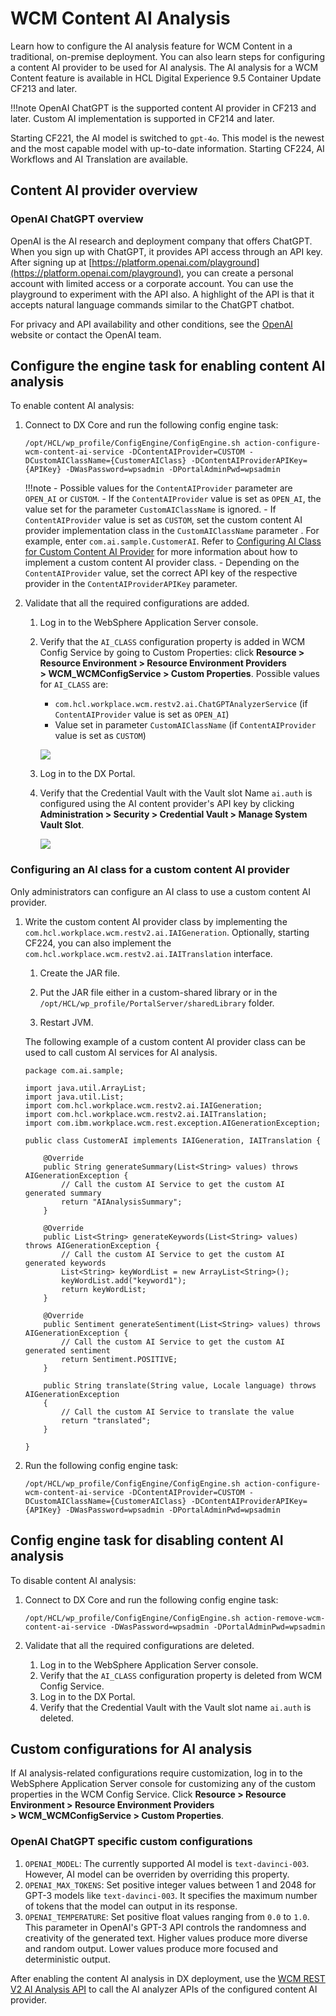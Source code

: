 # WCM Content AI Analysis

Learn how to configure the AI analysis feature for WCM Content in a traditional, on-premise deployment. You can also learn  steps for configuring a content AI provider to be used for AI analysis. The AI analysis for a WCM Content feature is available in HCL Digital Experience 9.5 Container Update CF213 and later.

!!!note
	OpenAI ChatGPT is the supported content AI provider in CF213 and later. Custom AI implementation is supported in CF214 and later.

Starting CF221, the AI model is switched to ```gpt-4o```. This model is the newest and the most capable model with up-to-date information.
Starting CF224, AI Workflows and AI Translation are available.

## Content AI provider overview

### OpenAI ChatGPT overview

OpenAI is the AI research and deployment company that offers ChatGPT. When you sign up with ChatGPT, it provides API access through an API key. After signing up at [https://platform.openai.com/playground](https://platform.openai.com/playground), you can create a personal account with limited access or a corporate account. You can use the playground to experiment with the API also. A highlight of the API is that it accepts natural language commands similar to the ChatGPT chatbot. 

For privacy and API availability and other conditions, see the [OpenAI](https://openai.com) website or contact the OpenAI team.

## Configure the engine task for enabling content AI analysis

To enable content AI analysis:

1. Connect to DX Core and run the following config engine task:

    ```/opt/HCL/wp_profile/ConfigEngine/ConfigEngine.sh action-configure-wcm-content-ai-service -DContentAIProvider=CUSTOM -DCustomAIClassName={CustomerAIClass} -DContentAIProviderAPIKey={APIKey} -DWasPassword=wpsadmin -DPortalAdminPwd=wpsadmin```

    !!!note
        - Possible values for the ```ContentAIProvider``` parameter are ```OPEN_AI``` or ```CUSTOM```.
        - If the ```ContentAIProvider``` value is set as ```OPEN_AI```, the value set for the parameter ```CustomAIClassName``` is ignored.
        - If ```ContentAIProvider``` value is set as ```CUSTOM```, set the custom content AI provider implementation class in the ```CustomAIClassName``` parameter . For example, enter ```com.ai.sample.CustomerAI```. Refer to [Configuring AI Class for Custom Content AI Provider](./wcm_ai_analysis.md#configuring-ai-class-for-custom-content-ai-provider) for more information about how to implement a custom content AI provider class.
        - Depending on the ```ContentAIProvider``` value, set the correct API key of the respective provider in the ```ContentAIProviderAPIKey``` parameter.

2. Validate that all the required configurations are added.

    1. Log in to the WebSphere Application Server console.
    2. Verify that the ```AI_CLASS``` configuration property is added in WCM Config Service by going to Custom Properties: click **Resource > Resource Environment > Resource Environment Providers > WCM_WCMConfigService > Custom Properties**. Possible values for ```AI_CLASS``` are:
        - ```com.hcl.workplace.wcm.restv2.ai.ChatGPTAnalyzerService``` (if ```ContentAIProvider``` value is set as ```OPEN_AI```)
        - Value set in parameter ```CustomAIClassName``` (if ```ContentAIProvider``` value is set as ```CUSTOM```)

        ![](../wcm_env/_img/AI_Provider_Class.png)

    3. Log in to the DX Portal.
    4. Verify that the Credential Vault with the Vault slot Name  ```ai.auth``` is configured using the AI content provider's API key by clicking **Administration > Security > Credential Vault > Manage System Vault Slot**.

        ![](../wcm_env/_img/AI_Provider_APIKey_Vault.png)

### Configuring an AI class for a custom content AI provider

Only administrators can configure an AI class to use a custom content AI provider.

1. Write the custom content AI provider class by implementing the ```com.hcl.workplace.wcm.restv2.ai.IAIGeneration```. Optionally, starting CF224, you can also implement the ```com.hcl.workplace.wcm.restv2.ai.IAITranslation``` interface.

	1. Create the JAR file.

	2. Put the JAR file either in a custom-shared library or in the ```/opt/HCL/wp_profile/PortalServer/sharedLibrary``` folder.

	3. Restart JVM.

	The following example of a custom content AI provider class can be used to call custom AI services for AI analysis.

	```
	package com.ai.sample;

	import java.util.ArrayList;
	import java.util.List;
	import com.hcl.workplace.wcm.restv2.ai.IAIGeneration;
	import com.hcl.workplace.wcm.restv2.ai.IAITranslation;
	import com.ibm.workplace.wcm.rest.exception.AIGenerationException;

	public class CustomerAI implements IAIGeneration, IAITranslation {

		@Override
		public String generateSummary(List<String> values) throws AIGenerationException {
			// Call the custom AI Service to get the custom AI generated summary
			return "AIAnalysisSummary";
		}

		@Override
		public List<String> generateKeywords(List<String> values) throws AIGenerationException {
			// Call the custom AI Service to get the custom AI generated keywords
			List<String> keyWordList = new ArrayList<String>();
			keyWordList.add("keyword1");
			return keyWordList;
		}

		@Override
		public Sentiment generateSentiment(List<String> values) throws AIGenerationException {
			// Call the custom AI Service to get the custom AI generated sentiment
			return Sentiment.POSITIVE;
		}

		public String translate(String value, Locale language) throws AIGenerationException
		{
			// Call the custom AI Service to translate the value
			return "translated";
		}

	}
	```

2. Run the following config engine task:

	```/opt/HCL/wp_profile/ConfigEngine/ConfigEngine.sh action-configure-wcm-content-ai-service -DContentAIProvider=CUSTOM -DCustomAIClassName={CustomerAIClass} -DContentAIProviderAPIKey={APIKey} -DWasPassword=wpsadmin -DPortalAdminPwd=wpsadmin```

## Config engine task for disabling content AI analysis

To disable content AI analysis:

1. Connect to DX Core and run the following config engine task:

    ```/opt/HCL/wp_profile/ConfigEngine/ConfigEngine.sh action-remove-wcm-content-ai-service -DWasPassword=wpsadmin -DPortalAdminPwd=wpsadmin```

2. Validate that all the required configurations are deleted.

    1. Log in to the WebSphere Application Server console.
    2. Verify that the ```AI_CLASS``` configuration property is deleted from WCM Config Service.
    3. Log in to the DX Portal.
    4. Verify that the Credential Vault with the Vault slot name  ```ai.auth``` is deleted.


## Custom configurations for AI analysis

If AI analysis-related configurations require customization, log in to the WebSphere Application Server console for customizing any of the custom properties in the WCM Config Service. Click **Resource > Resource Environment > Resource Environment Providers > WCM_WCMConfigService > Custom Properties**.

### OpenAI ChatGPT specific custom configurations

1. ```OPENAI_MODEL```: The currently supported AI model is ```text-davinci-003```. However, AI model can be overriden by overriding this property.
2. ```OPENAI_MAX_TOKENS```: Set positive integer values between 1 and 2048 for GPT-3 models like ```text-davinci-003```. It specifies the maximum number of tokens that the model can output in its response.
3. ```OPENAI_TEMPERATURE```: Set positive float values ranging from ```0.0``` to ```1.0```. This parameter in OpenAI's GPT-3 API controls the randomness and creativity of the generated text. Higher values produce more diverse and random output. Lower values produce more focused and deterministic output.

After enabling the content AI analysis in DX deployment, use the [WCM REST V2 AI Analysis API](../../../../manage_content/wcm_development/wcm_rest_v2_ai_analysis/index.md) to call the AI analyzer APIs of the configured content AI provider.
